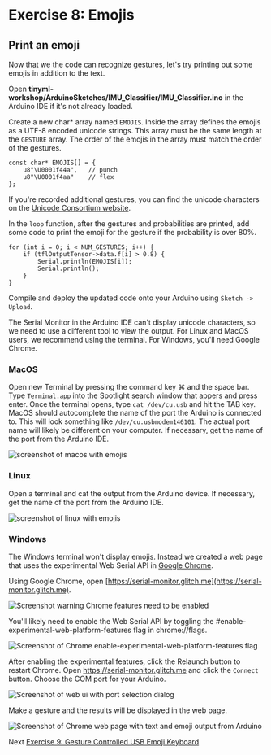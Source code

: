 # Exercise 8: Emojis

## Print an emoji

Now that we the code can recognize gestures, let's try printing out some emojis in addition to the text.

Open __tinyml-workshop/ArduinoSketches/IMU_Classifier/IMU_Classifier.ino__ in the Arduino IDE if it's not already loaded.

Create a new char* array named `EMOJIS`. Inside the array defines the emojis as a UTF-8 encoded unicode strings. This array must be the same length at the `GESTURE` array. The order of the emojis in the array must match the order of the gestures.

    const char* EMOJIS[] = {
        u8"\U0001f44a",   // punch
        u8"\U0001f4aa"    // flex 
    };

If you're recorded additional gestures, you can find the unicode characters on the [Unicode Consortium website](http://www.unicode.org/emoji/charts/full-emoji-list.html).

In the `loop` function, after the gestures and probabilities are printed, add some code to print the emoji for the gesture if the probability is over 80%.

    for (int i = 0; i < NUM_GESTURES; i++) {
        if (tflOutputTensor->data.f[i] > 0.8) {
            Serial.println(EMOJIS[i]);
            Serial.println();
        }
    }

Compile and deploy the updated code onto your Arduino using `Sketch -> Upload`.

The Serial Monitor in the Arduino IDE can't display unicode characters, so we need to use a different tool to view the output. For Linux and MacOS users, we recommend using the terminal. For Windows, you'll need Google Chrome.
 
### MacOS
Open new Terminal by pressing the command key ⌘ and the space bar. Type `Terminal.app` into the Spotlight search window that appers and press enter. Once the terminal opens, type `cat /dev/cu.usb` and hit the TAB key. MacOS should autocomplete the name of the port the Arduino is connected to. This will look something like `/dev/cu.usbmodem146101`. The actual port name will likely be different on your computer. If necessary, get the name of the port from the Arduino IDE.

![screenshot of macos with emojis](images/imu_classifier_emoji_mac.png)

### Linux

Open a terminal and cat the output from the Arduino device. If necessary, get the name of the port from the Arduino IDE.

![screenshot of linux with emojis](images/imu_classifier_emoji_linux.png)

### Windows

The Windows terminal won't display emojis. Instead we created a web page that uses the experimental Web Serial API in [Google Chrome](https://google.com/chrome).

Using Google Chrome, open [https://serial-monitor.glitch.me](https://serial-monitor.glitch.me). 

![Screenshot warning Chrome features need to be enabled](images/web-serial-disabled.png)

You'll likely need to enable the Web Serial API by toggling the #enable-experimental-web-platform-features flag in chrome://flags.

![Screenshot of Chrome enable-experimental-web-platform-features flag](images/web-serial-flag-enabled.png)

After enabling the experimental features, click the Relaunch button to restart Chrome. Open https://serial-monitor.glitch.me and click the `Connect` button. Choose the COM port for your Arduino. 

![Screenshot of web ui with port selection dialog](images/web-serial-choose-port.png)

Make a gesture and the results will be displayed in the web page.

![Screenshot of Chrome web page with text and emoji output from Arduino](images/web-serial-monitor.png)

Next [Exercise 9: Gesture Controlled USB Emoji Keyboard](exercise9.md)
